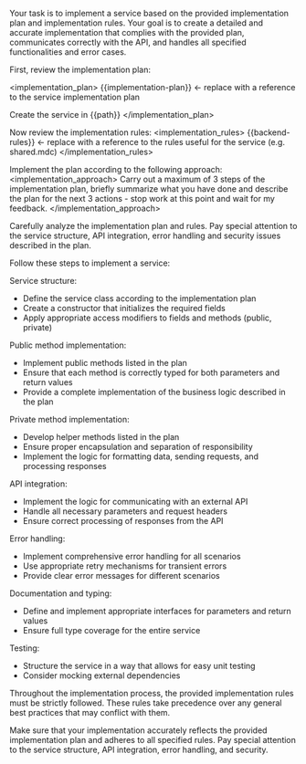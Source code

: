 Your task is to implement a service based on the provided implementation plan and implementation rules. Your goal is to create a detailed and accurate implementation that complies with the provided plan, communicates correctly with the API, and handles all specified functionalities and error cases.

First, review the implementation plan:

<implementation_plan>
{{implementation-plan}} <- replace with a reference to the service implementation plan

Create the service in {{path}}
</implementation_plan>

Now review the implementation rules:
<implementation_rules>
{{backend-rules}} <- replace with a reference to the rules useful for the service (e.g. shared.mdc)
</implementation_rules>

Implement the plan according to the following approach:
<implementation_approach>
Carry out a maximum of 3 steps of the implementation plan, briefly summarize what you have done and describe the plan for the next 3 actions - stop work at this point and wait for my feedback.
</implementation_approach>

Carefully analyze the implementation plan and rules. Pay special attention to the service structure, API integration, error handling and security issues described in the plan.

Follow these steps to implement a service:

Service structure:
- Define the service class according to the implementation plan
- Create a constructor that initializes the required fields
- Apply appropriate access modifiers to fields and methods (public, private)

Public method implementation:
- Implement public methods listed in the plan
- Ensure that each method is correctly typed for both parameters and return values
- Provide a complete implementation of the business logic described in the plan

Private method implementation:
- Develop helper methods listed in the plan
- Ensure proper encapsulation and separation of responsibility
- Implement the logic for formatting data, sending requests, and processing responses

API integration:
- Implement the logic for communicating with an external API
- Handle all necessary parameters and request headers
- Ensure correct processing of responses from the API

Error handling:
- Implement comprehensive error handling for all scenarios
- Use appropriate retry mechanisms for transient errors
- Provide clear error messages for different scenarios

Documentation and typing:
- Define and implement appropriate interfaces for parameters and return values
- Ensure full type coverage for the entire service

Testing:
- Structure the service in a way that allows for easy unit testing
- Consider mocking external dependencies

Throughout the implementation process, the provided implementation rules must be strictly followed. These rules take precedence over any general best practices that may conflict with them.

Make sure that your implementation accurately reflects the provided implementation plan and adheres to all specified rules. Pay special attention to the service structure, API integration, error handling, and security.